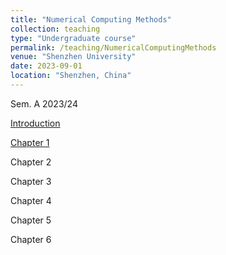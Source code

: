 ```yaml
---
title: "Numerical Computing Methods"
collection: teaching
type: "Undergraduate course"
permalink: /teaching/NumericalComputingMethods
venue: "Shenzhen University"
date: 2023-09-01
location: "Shenzhen, China"
---
```


Sem. A 2023/24


<a class="button pdf" href="https://github.com/Li-X-P/Li-X-P.github.io/blob/master/files/Course/numericalComputationMethod/Intro.pdf" rel="permalink">Introduction</a>

<a class="button pdf" href="https://github.com/Li-X-P/Li-X-P.github.io/blob/master/files/Course/numericalComputationMethod/Chapter_1.pdf" rel="permalink">Chapter 1</a>

Chapter 2

Chapter 3

Chapter 4

Chapter 5

Chapter 6

